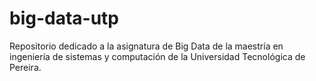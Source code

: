 # big-data-utp
Repositorio dedicado a la asignatura de Big Data de la maestría en ingeniería de sistemas y computación de la Universidad Tecnológica de Pereira.
